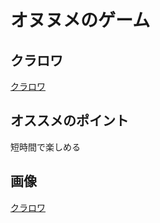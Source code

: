 # オヌヌメのゲーム
## クラロワ　
[クラロワ](https://clashroyale.com/ja/)

## オススメのポイント
短時間で楽しめる

## 画像
[クラロワ](/home/s22004/Pictures/ScreenShot)

